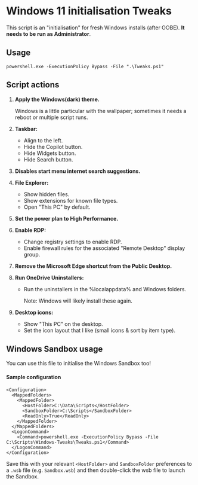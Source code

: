 # Windows 11 initialisation Tweaks
This script is an "initialisation" for fresh Windows installs (after OOBE). **It needs to be run as Administrator**.

## Usage
```
powershell.exe -ExecutionPolicy Bypass -File ".\Tweaks.ps1"
```

## Script actions

1. **Apply the Windows(dark) theme.**

    Windows is a little particular with the wallpaper; sometimes it needs a reboot or multiple script runs.

1. **Taskbar:**
    * Align to the left.
    * Hide the Copilot button.
    * Hide Widgets button.
    * Hide Search button.
  
1. **Disables start menu internet search suggestions.**

1. **File Explorer:**
    * Show hidden files.
    * Show extensions for known file types.
    * Open "This PC" by default.
  
1. **Set the power plan to High Performance.**

1. **Enable RDP:**
    * Change registry settings to enable RDP.
    * Enable firewall rules for the associated "Remote Desktop" display group.

1. **Remove the Microsoft Edge shortcut from the Public Desktop.**

1. **Run OneDrive Uninstallers:**
    * Run the uninstallers in the %localappdata% and Windows folders.

      Note: Windows will likely install these again.
   
1. **Desktop icons:**
    * Show "This PC" on the desktop.
    * Set the icon layout that I like (small icons & sort by item type).

## Windows Sandbox usage
You can use this file to initialise the Windows Sandbox too!

#### Sample  configuration

```wsb
<Configuration>
  <MappedFolders>
    <MappedFolder>
      <HostFolder>C:\Data\Scripts</HostFolder>
      <SandboxFolder>C:\Scripts</SandboxFolder>
      <ReadOnly>True</ReadOnly>
    </MappedFolder>
  </MappedFolders>
  <LogonCommand>
    <Command>powershell.exe -ExecutionPolicy Bypass -File C:\Scripts\Windows-Tweaks\Tweaks.ps1</Command>
  </LogonCommand>
</Configuration>
```
Save this with your relevant `<HostFolder>` and `SandboxFolder` preferences to a `.wsb` file (e.g. `Sandbox.wsb`) and then double-click the wsb file to launch the Sandbox.
